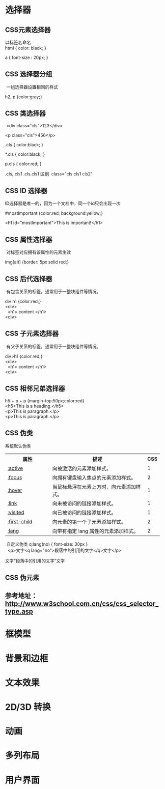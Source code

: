 
# 选择器
## CSS元素选择器  
以标签名命名  
 html { color: black; }  
 
 a { font-size : 20px; }  

## CSS 选择器分组  
  一组选择器设置相同的样式  
  
  h2, p {color:gray;}

## CSS 类选择器  
  &lt;div class="cls"&gt;123&lt;/div&gt;  
  
  &lt;p class="cls"&gt;456&lt;/p&gt;  
  
  .cls { color:black; }  
  
  *.cls { color:black; }  
  
  p.cls { color:red; }
  
  .cls,.cls1
  .cls.cls1 区别
  class="cls cls1 cls2"

## CSS ID 选择器  
  ID选择器是唯一的，因为一个文档中，同一个id只会出现一次  
  
  #mostImportant {color:red; background:yellow;}  
  
  &lt;h1 id="mostImportant"&gt;This is important!&lt;/h1&gt;
  

## CSS 属性选择器  
  对标签对应拥有该属性的元素生效  
  
  img[alt] {border: 5px solid red;}  
  

## CSS 后代选择器  
  有包含关系的标签，通常用于一整块组件等情况。  
  
  div h1 {color:red;}    
  &lt;div&gt;  
      &lt;h1&gt; content  &lt;/h1&gt;  
  &lt;div&gt;  
  

## CSS 子元素选择器
  有父子关系的标签，通常用于一整块组件等情况。  

  div>h1 {color:red;}    
  &lt;div&gt;  
      &lt;h1&gt; content  &lt;/h1&gt;  
  &lt;div&gt;  

## CSS 相邻兄弟选择器  
  h5 + p + p {margin-top:50px;color:red}  
  &lt;h5&gt;This is a heading.&lt;/h5&gt;  
  &lt;p&gt;This is paragraph.&lt;/p&gt;  
  &lt;p&gt;This is paragraph.&lt;/p&gt;  
  
## CSS 伪类  
系统默认伪类
<table class="dataintable">
  <tbody><tr>
    <th style="width:30%;">属性</th>
    <th style="width:65%;">描述</th>
    <th style="width:5%;">CSS</th>
  </tr>
  <tr>
    <td><a href="/cssref/pr_pseudo_active.asp">:active</a></td>
    <td>向被激活的元素添加样式。</td>
    <td>1</td>
  </tr>
	<tr>
    <td><a href="/cssref/pr_pseudo_focus.asp">:focus</a></td>
    <td>向拥有键盘输入焦点的元素添加样式。</td>
    <td>2</td>
  </tr>
	<tr>
    <td><a href="/cssref/pr_pseudo_hover.asp">:hover</a></td>
    <td>当鼠标悬浮在元素上方时，向元素添加样式。</td>
    <td>1</td>
  </tr>
  <tr>
    <td><a href="/cssref/pr_pseudo_link.asp">:link</a></td>
    <td>向未被访问的链接添加样式。</td>
    <td>1</td>
  </tr>
  <tr>
    <td><a href="/cssref/pr_pseudo_visited.asp">:visited</a></td>
    <td>向已被访问的链接添加样式。</td>
    <td>1</td>
  </tr>
  <tr>
    <td><a href="/cssref/pr_pseudo_first-child.asp">:first-child</a></td>
    <td>向元素的第一个子元素添加样式。</td>
    <td>2</td>
  </tr>
  <tr>
    <td><a href="/cssref/pr_pseudo_lang.asp">:lang</a></td>
    <td>向带有指定 lang 属性的元素添加样式。</td>
    <td>2</td>
  </tr>
</tbody></table>  
  
  自定义伪类
   q:lang(no) { font-size: 30px }  
   &lt;p&gt;文字&lt;q lang="no"&gt;段落中的引用的文字&lt;/q&gt;文字&lt;/p&gt;
   <p>文字<q lang="no">段落中的引用的文字</q>文字</p>


## CSS 伪元素

## 参考地址：http://www.w3school.com.cn/css/css_selector_type.asp

# 框模型


# 背景和边框


# 文本效果


# 2D/3D 转换


# 动画


# 多列布局


# 用户界面

